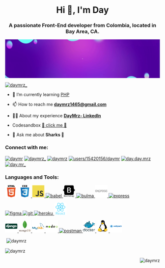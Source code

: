 <h1 align="center">Hi 👋, I'm Day</h1>
<h3 align="center">A passionate Front-End developer from Colombia, located in Bay Area, CA.</h3>

<img align="center" src="./profile-banner.gif" alt="let's make it happen">
<p align="left"> <a href="https://twitter.com/daymrz_" target="blank"><img src="https://img.shields.io/twitter/follow/daymrz_?logo=twitter&style=for-the-badge" alt="daymrz_" /></a> </p>


- 🔭 I’m currently learning [PHP](https://github.com/DayMrz/php-basics)

- 📫 How to reach me **daymrz1465@gmail.com**

- 👩‍💻 About my experience **[DayMrz- LinkedIn](https://www.linkedin.com/in/day-mrz-a6064113a/)**

- Codesandbox [👀 click me 👀](https://codesandbox.io/u/DayMrz)

- 💬 Ask me about **Sharks 🦈**


<h3 align="left">Connect with me:</h3>
<p align="left">
<a href="https://codepen.io/daymr" target="blank"><img align="center" src="https://raw.githubusercontent.com/rahuldkjain/github-profile-readme-generator/master/src/images/icons/Social/codepen.svg" alt="daymr" height="30" width="40" /></a>
<a href="https://twitter.com/daymrz_" target="blank"><img align="center" src="https://raw.githubusercontent.com/rahuldkjain/github-profile-readme-generator/master/src/images/icons/Social/twitter.svg" alt="daymrz_" height="30" width="40" /></a>
<a href="https://linkedin.com/in/day-munoz-a6064113a/" target="blank"><img align="center" src="https://raw.githubusercontent.com/rahuldkjain/github-profile-readme-generator/master/src/images/icons/Social/linked-in-alt.svg" alt="daymrz" height="30" width="40" /></a>
<a href="https://stackoverflow.com/users/users/15420156/daymr" target="blank"><img align="center" src="https://raw.githubusercontent.com/rahuldkjain/github-profile-readme-generator/master/src/images/icons/Social/stack-overflow.svg" alt="users/15420156/daymr" height="30" width="40" /></a>
<a href="https://fb.com/day.day.mrz" target="blank"><img align="center" src="https://raw.githubusercontent.com/rahuldkjain/github-profile-readme-generator/master/src/images/icons/Social/facebook.svg" alt="day.day.mrz" height="30" width="40" /></a>
<a href="https://instagram.com/day.mr_" target="blank"><img align="center" src="https://raw.githubusercontent.com/rahuldkjain/github-profile-readme-generator/master/src/images/icons/Social/instagram.svg" alt="day.mr_" height="30" width="40" /></a>
</p>

<h3 align="left">Languages and Tools:</h3>
<p 
   <a href="https://www.w3.org/html/" target="_blank"> <img src="https://raw.githubusercontent.com/devicons/devicon/master/icons/html5/html5-original-wordmark.svg" alt="html5" width="40" height="40"/> </a> 
    <a href="https://www.w3schools.com/css/" target="_blank"> <img src="https://raw.githubusercontent.com/devicons/devicon/master/icons/css3/css3-original-wordmark.svg" alt="css3" width="40" height="40"/> </a> 
    <a href="https://developer.mozilla.org/en-US/docs/Web/JavaScript" target="_blank"> <img src="https://raw.githubusercontent.com/devicons/devicon/master/icons/javascript/javascript-original.svg" alt="javascript" width="40" height="40"/> </a>
   <a href="https://babeljs.io/" target="_blank"> <img src="https://www.vectorlogo.zone/logos/babeljs/babeljs-icon.svg" alt="babel" width="40" height="40"/> </a> 
   <a href="https://getbootstrap.com" target="_blank"> <img src="https://raw.githubusercontent.com/devicons/devicon/master/icons/bootstrap/bootstrap-plain-wordmark.svg" alt="bootstrap" width="40" height="40"/> </a> 
   <a href="https://bulma.io/" target="_blank"> <img src="https://raw.githubusercontent.com/gilbarbara/logos/804dc257b59e144eaca5bc6ffd16949752c6f789/logos/bulma.svg" alt="bulma" width="40" height="40"/> </a> 
   <a href="https://expressjs.com" target="_blank"> <img src="https://raw.githubusercontent.com/devicons/devicon/master/icons/express/express-original-wordmark.svg" alt="express" width="40" height="40"/> </a>
   <a href="https://expressjs.com" target="_blank"> <img src="https://www.vectorlogo.zone/logos/php/php-icon.svg" alt="express" width="40" height="40"/> </a>
   
   <a href="https://www.figma.com/" target="_blank"> <img src="https://www.vectorlogo.zone/logos/figma/figma-icon.svg" alt="figma" width="40" height="40"/> </a> 
    <a href="https://git-scm.com/" target="_blank"> <img src="https://www.vectorlogo.zone/logos/git-scm/git-scm-icon.svg" alt="git" width="40" height="40"/> </a> 
   <a href="https://heroku.com" target="_blank"> <img src="https://www.vectorlogo.zone/logos/heroku/heroku-icon.svg" alt="heroku" width="40" height="40"/> </a> 
  <a href="https://reactjs.org/" target="_blank"> <img src="https://raw.githubusercontent.com/devicons/devicon/master/icons/react/react-original-wordmark.svg" alt="react" width="40" height="40"/> </a>  </p>
   <a href="https://www.djangoproject.com/" target="_blank"> <img src="https://raw.githubusercontent.com/devicons/devicon/master/icons/django/django-original.svg" alt="django" width="40" height="40"/> </a> 
  <a href="https://www.mongodb.com/" target="_blank"> <img src="https://raw.githubusercontent.com/devicons/devicon/master/icons/mongodb/mongodb-original-wordmark.svg" alt="mongodb" width="40" height="40"/> </a> 
  <a href="https://www.mysql.com/" target="_blank"> <img src="https://raw.githubusercontent.com/devicons/devicon/master/icons/mysql/mysql-original-wordmark.svg" alt="mysql" width="40" height="40"/> </a> 
  <a href="https://nodejs.org" target="_blank"> <img src="https://raw.githubusercontent.com/devicons/devicon/master/icons/nodejs/nodejs-original-wordmark.svg" alt="nodejs" width="40" height="40"/> </a> 
  <a href="https://postman.com" target="_blank"> <img src="https://www.vectorlogo.zone/logos/getpostman/getpostman-icon.svg" alt="postman" width="40" height="40"/> </a> 
  <a href="https://www.docker.com/" target="_blank"> <img src="https://raw.githubusercontent.com/devicons/devicon/master/icons/docker/docker-original-wordmark.svg" alt="docker" width="40" height="40"/> </a>
  <a href="https://www.linux.org/" target="_blank"> <img src="https://raw.githubusercontent.com/devicons/devicon/master/icons/linux/linux-original.svg" alt="linux" width="40" height="40"/> </a>
   <a href="https://webpack.js.org" target="_blank"> <img src="https://raw.githubusercontent.com/devicons/devicon/d00d0969292a6569d45b06d3f350f463a0107b0d/icons/webpack/webpack-original-wordmark.svg" alt="webpack" width="40" height="40"/> </a>
</p>
  

<p>&nbsp;<img align="center" src="https://github-readme-stats.vercel.app/api?username=daymrz&hide=prs,contribs&theme=tokyonight&show_icons=true&locale=en" alt="daymrz" /></p>

<p><img align="center" src="https://github-readme-streak-stats.herokuapp.com/?user=daymrz&theme=tokyonight" alt="daymrz" /></p>
<p align="right"> <img src="https://komarev.com/ghpvc/?username=daymrz&label=Profile%20views&color=0e75b6&style=flat" alt="daymrz" /> </p>

